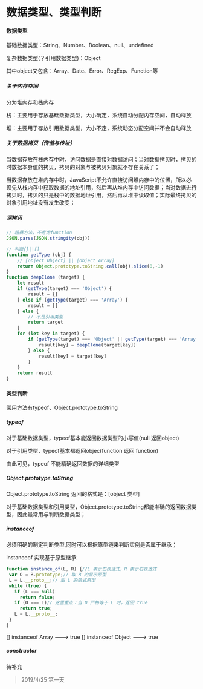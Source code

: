 # 数据类型、类型判断
#### 数据类型
基础数据类型：String、Number、Boolean、null、undefined

复杂数据类型(？引用数据类型)：Object

其中object又包含：Array、Date、Error、RegExp、Function等

##### 关于内存空间
分为堆内存和栈内存

栈：主要用于存放基础数据类型，大小确定，系统自动分配内存空间，自动释放

堆：主要用于存放引用数据类型，大小不定，系统动态分配空间并不会自动释放


##### 关于数据拷贝（传值与传址）
当数据存放在栈内存中时，访问数据是直接对数据访问；当对数据拷贝时，拷贝的时数据本身值的拷贝，拷贝的对象与被拷贝对象就不存在关系了；

当数据存放在堆内存中时，JavaScript不允许直接访问堆内存中的位置，所以必须先从栈内存中获取数据的地址引用，然后再从堆内存中访问数据；当对数据进行拷贝时，拷贝的只是栈中的数据地址引用，然后再从堆中读取值；实际最终拷贝的对象引用地址没有发生改变；

##### 深拷贝
```js
// 粗暴方法，不考虑function
JSON.parse(JSON.stringity(obj))
```
```js
// 判断{}||[]
function getType (obj) {
    // [object Object] || [object Array]
    return Object.prototype.toString.call(obj).slice(8,-1)
}
function deepClone (target) {
    let result
    if (getType(target) === 'Object') {
        result = {}
    } else if (getType(target) === 'Array') {
        result = []
    } else {
        // 不是引用类型
        return target
    }
    for (let key in target) {
        if (getType(target) === 'Object' || getType(target) === 'Array') {
            result[key] = deepClone(target[key])
        } else {
            result[key] = target[key]
        }
    }
    return result
}
```

#### 类型判断
常用方法有typeof、Object.prototype.toString

##### typeof
对于基础数据类型，typeof基本能返回数据类型的小写值(null 返回object)

对于引用类型，typeof基本都返回objec(function 返回 function)

由此可见，typeof 不能精确返回数据的详细类型

##### Object.prototype.toString
Object.prototype.toString 返回的格式是：[object 类型]

 对于基础数据类型和引用类型，Object.prototype.toString都能准确的返回数据类型，因此最常用与判断数据类型；

##### instanceof
必须明确的制定判断类型,同时可以根据原型链来判断实例是否属于继承；

instanceof 实现基于原型继承
```js
function instance_of(L, R) {//L 表示左表达式，R 表示右表达式
 var O = R.prototype;// 取 R 的显示原型
 L = L.__proto__;// 取 L 的隐式原型
 while (true) { 
   if (L === null) 
     return false; 
   if (O === L)// 这里重点：当 O 严格等于 L 时，返回 true 
     return true; 
   L = L.__proto__; 
 } 
}
```
[] instanceof Array ---> true
[] instanceof Object ---> true

##### constructor
待补充

> 2019/4/25 第一天
